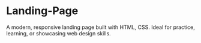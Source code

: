 # Landing-Page
A modern, responsive landing page built with HTML, CSS. Ideal for practice, learning, or showcasing web design skills.
